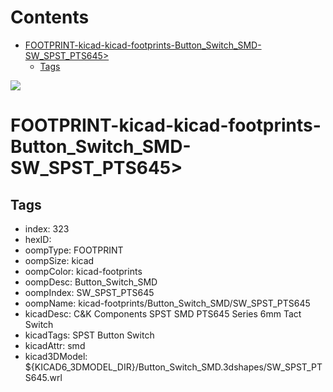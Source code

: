 



Contents
========

* [FOOTPRINT-kicad-kicad-footprints-Button_Switch_SMD-SW_SPST_PTS645>](#footprint-kicad-kicad-footprints-button_switch_smd-sw_spst_pts645)
	* [Tags](#tags)
  
![][im]
# FOOTPRINT-kicad-kicad-footprints-Button_Switch_SMD-SW_SPST_PTS645>

## Tags

- index: 323
- hexID: 
- oompType: FOOTPRINT
- oompSize: kicad
- oompColor: kicad-footprints
- oompDesc: Button_Switch_SMD
- oompIndex: SW_SPST_PTS645
- oompName: kicad-footprints/Button_Switch_SMD/SW_SPST_PTS645
- kicadDesc: C&K Components SPST SMD PTS645 Series 6mm Tact Switch
- kicadTags: SPST Button Switch
- kicadAttr: smd
- kicad3DModel: ${KICAD6_3DMODEL_DIR}/Button_Switch_SMD.3dshapes/SW_SPST_PTS645.wrl



[im]: image.png
